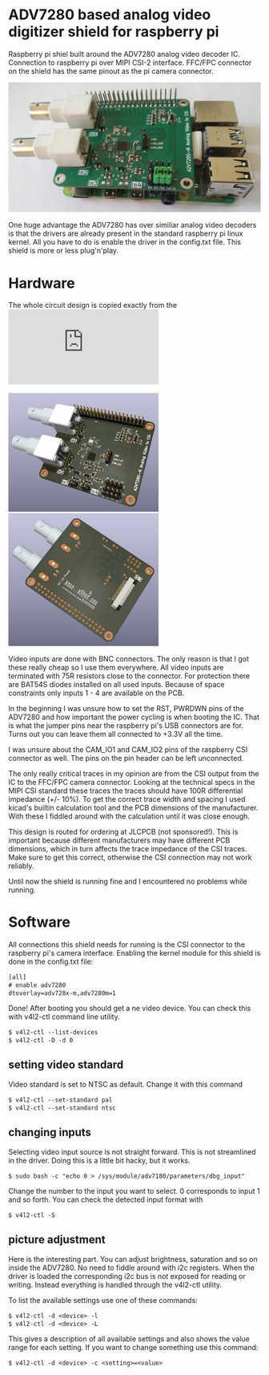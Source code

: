 # ADV7280 based analog video digitizer shield for raspberry pi

Raspberry pi shiel built around the ADV7280 analog video decoder IC. Connection to raspberry pi over
MIPI CSI-2 interface. FFC/FPC connector on the shield has the same pinout as the pi camera connector.

<p float="center">
  <img src="pic/raspi_with_adv_shield.jpg" width="600" />
</p>

One huge advantage the ADV7280 has over similiar analog video decoders is that the drivers are already
present in the standard raspberry pi linux kernel. All you have to do is enable the driver in the
config.txt file. This shield is more or less plug'n'play.

# Hardware

The whole circuit design is copied exactly from the ![ADV7280 datasheet](https://www.analog.com/media/en/technical-documentation/data-sheets/ADV7280.PDF)

<p float="left">
  <img src="pic/ADV728X_video_capture_PCB_render_front.jpg" width="300" />
  <img src="pic/ADV728X_video_capture_PCB_render_back.jpg" width="300" />
</p>

Video inputs are done with BNC connectors. The only reason is that I got these really cheap so I use
them everywhere. All video inputs are terminated with 75R resistors close to the connector. For
protection there are BAT54S diodes installed on all used inputs. Because of space constraints only
inputs 1 - 4 are available on the PCB.

In the beginning I was unsure how to set the RST, PWRDWN pins of the ADV7280 and how important
the power cycling is when booting the IC. That is what the jumper pins near the raspberry pi's
USB connectors are for. Turns out you can leave them all connected to +3.3V all the time.

I was unsure about the CAM_IO1 and CAM_IO2 pins of the raspberry CSI connector as well. The pins
on the pin header can be left unconnected.

The only really critical traces in my opinion are from the CSI output from the IC to the FFC/FPC
camera connector. Looking at the technical specs in the MIPI CSI standard these traces the traces
should have 100R differential impedance (+/- 10%). To get the correct trace width and spacing I
used kicad's builtin calculation tool and the PCB dimensions of the manufacturer. With these I
fiddled around with the calculation until it was close enough.

This design is routed for ordering at JLCPCB (not sponsored!). This is important because different
manufacturers may have different PCB dimensions, which in turn affects the trace impedance of the
CSI traces. Make sure to get this correct, otherwise the CSI connection may not work reliably.

Until now the shield is running fine and I encountered no problems while running.

# Software

All connections this shield needs for running is the CSI connector to the raspberry pi's camera
interface. Enabling the kernel module for this shield is done in the config.txt file:

```
[all]
# enable adv7280
dtoverlay=adv728x-m,adv7280m=1
```

Done! After booting you should get a ne video device.
You can check this with v4l2-ctl command line utility.

```
$ v4l2-ctl --list-devices
$ v4l2-ctl -D -d 0
```

## setting video standard

Video standard is set to NTSC as default. Change it with this command
```
$ v4l2-ctl --set-standard pal
$ v4l2-ctl --set-standard ntsc
```

## changing inputs

Selecting video input source is not straight forward. This is not streamlined in the driver.
Doing this is a little bit hacky, but it works.

```
$ sudo bash -c "echo 0 > /sys/module/adv7180/parameters/dbg_input"
```

Change the number to the input you want to select. 0 corresponds to input 1 and so forth.
You can check the detected input format with

```
$ v4l2-ctl -S
```

## picture adjustment

Here is the interesting part. You can adjust brightness, saturation and so on inside the ADV7280.
No need to fiddle around with i2c registers. When the driver is loaded the corresponding i2c bus
is not exposed for reading or writing. Instead everything is handled through the v4l2-ctl utility.

To list the available settings use one of these commands:

```
$ v4l2-ctl -d <device> -l
$ v4l2-ctl -d <device> -L
```

This gives a description of all available settings and also shows the value range for each setting. If you want to change something use this command:

```
$ v4l2-ctl -d <device> -c <setting>=<value>
```
